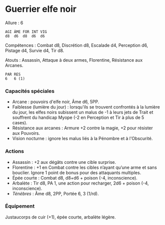 # Guerrier elfe noir

Allure : 6

	AGI	ÂME	FOR	INT	VIG
	d8	d6	d8	d6	d6

Compétences : Combat d8, Discrétion d8, Escalade d4, Perception d6, Pistage d4, Survie d4, Tir d8.

Atouts : Assassin, Attaque à deux armes, Florentine, Résistance aux Arcanes.

	PAR	RES
	6	6 (1)

### Capacités spéciales
- Arcane : pouvoirs d'elfe noir, Âme d6, 5PP.
- Faiblesse (lumière du jour) : lorsqu'ils se trouvent confrontés à la lumière du jour, les elfes noirs subissent un malus de -1 à leurs jets de Trait et souffrent du handicap Myope (-2 en Perception et Tir à plus de 5 cases).
- Résistance aux arcanes : Armure +2 contre la magie, +2 pour résister aux Pouvoirs.
- Vision nocturne : ignore les malus liés à la Pénombre et à l'Obscurité.

### Actions
- Assassin : +2 aux dégâts contre une cible surprise.
- Florentine : +1 en Combat contre les cibles n’ayant qu’une arme et sans bouclier. Ignore 1 point de bonus pour des attaquants multiples.
- Épée courte : Combat d8, d8+d6 + poison (-4, inconscience).
- Arbalète : Tir d8, PA 1, une action pour recharger, 2d6 + poison (-4, inconscience).
- _Ténèbres_ : Âme d8, 2PP, Portée 6, 3 (1/rd).

### Équipement
Justaucorps de cuir (+1), épée courte, arbalète légère.
